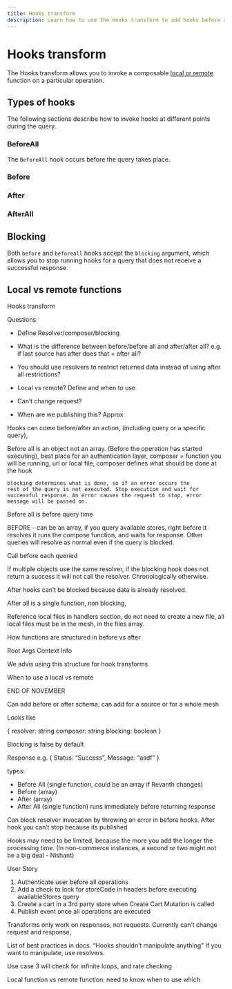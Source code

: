```yaml
---
title: Hooks transform
description: Learn how to use the Hooks transform to add hooks before and after querying your mesh.
---
```


# Hooks transform

The Hooks transform allows you to invoke a composable [local or remote](#local-vs-remote-functions) function on a particular operation.

## Types of hooks

The following sections describe how to invoke hooks at different points during the query.

### BeforeAll

The `BeforeAll` hook occurs before the query takes place. 

### Before

### After

### AfterAll


## Blocking

Both `before` and `beforeall` hooks accept the `blocking` argument, which allows you to stop running hooks for a query that does not receive a successful response.

## Local vs remote functions

Hooks transform


Questions 

- Define Resolver/composer/blocking

- What is the difference between before/before all and after/after all? e.g. if last source has after does that = after all?
- You should use resolvers to restrict returned data instead of using after all restrictions?
- Local vs remote? Define and when to use
- Can’t change request?
- When are we publishing this? Approx

Hooks can come before/after an action, (including query or a specific query), 

Before all is an object not an array. (Before the operation has started executing), best place for an authentication layer, 
	composer = function you will be running, url or local file,
	composer defines what should be done at the hook
	
	blocking determines what is done, so if an error occurs the 		rest of the query is not executed. Stop execution and wait for successful response. An error causes the request to stop, error message will be passed on.

Before all is before query time

BEFORE - can be an array, if you query available stores, right before it resolves it runs the compose function, and waits for response. Other queries will resolve as normal even if the query is blocked. 

Call before each queried 
	

If multiple objects use the same resolver, if the blocking hook does not return a success it will not call the resolver. Chronologically otherwise. 

After hooks can’t be blocked because data is already resolved. 

After all is a single function, non blocking, 

Reference local files in handlers section, do not need to create a new file, all local files must be in the mesh, in the files array.

How functions are structured in before vs after

Root 
Args
Context
Info


We advis using this structure for hook transforms 

When to use a local vs remote


END OF NOVEMBER




Can add before or after schema, can add for a source or for a whole mesh

Looks like

{
resolver: string
composer: string
blocking: boolean
}

Blocking is false by default

Response e.g.
{
 Status: “Success”,
 Message: “asdf”
}

types: 
- Before All  (single function, could be an array if Revanth changes)
- Before  (array)
- After (array)
- After All (single function) runs immediately before returning response

Can block resolver invocation by throwing an error in before hooks. After hook you can’t stop because its published

Hooks may need to be limited, because the more you add the longer the processing time. (In non-commerce instances, a second or two might not be a big deal - Nishant)


User Story
1. Authenticate user before all operations
2. Add a check to look for storeCode in headers before executing availableStores query
3. Create a cart in a 3rd party store when Create Cart Mutation is called
4. Publish event once all operations are executed



Transforms only work on responses, not requests.
Currently can’t change request and response, 

List of best practices in docs. “Hooks shouldn’t manipulate anything” If you want to manipulate, use resolvers.


Use case 3 will check for infinite loops, and rate checking


Local function vs remote function: need to know when to use which









